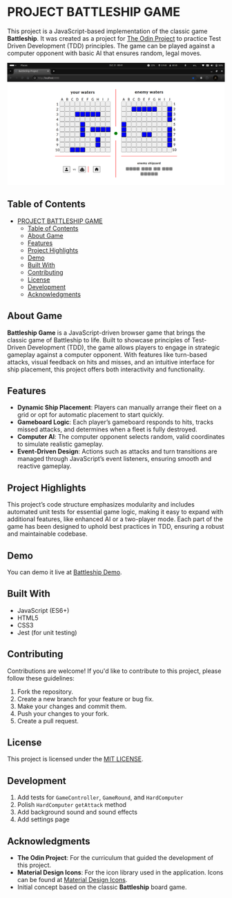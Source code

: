 # PROJECT BATTLESHIP GAME

This project is a JavaScript-based implementation of the classic game **Battleship**. It was created as a project for [The Odin Project](https://www.theodinproject.com/lessons/node-path-javascript-battleship) to practice Test Driven Development (TDD) principles. The game can be played against a computer opponent with basic AI that ensures random, legal moves.

![Project screenshot](./src/images/final-project-screenshot.png)

## Table of Contents

- [PROJECT BATTLESHIP GAME](#project-battleship-game)
  - [Table of Contents](#table-of-contents)
  - [About Game](#about-game)
  - [Features](#features)
  - [Project Highlights](#project-highlights)
  - [Demo](#demo)
  - [Built With](#built-with)
  - [Contributing](#contributing)
  - [License](#license)
  - [Development](#development)
  - [Acknowledgments](#acknowledgments)

## About Game

**Battleship Game** is a JavaScript-driven browser game that brings the classic game of Battleship to life. Built to showcase principles of Test-Driven Development (TDD), the game allows players to engage in strategic gameplay against a computer opponent. With features like turn-based attacks, visual feedback on hits and misses, and an intuitive interface for ship placement, this project offers both interactivity and functionality.

## Features

- **Dynamic Ship Placement**: Players can manually arrange their fleet on a grid or opt for automatic placement to start quickly.
- **Gameboard Logic**: Each player’s gameboard responds to hits, tracks missed attacks, and determines when a fleet is fully destroyed.
- **Computer AI**: The computer opponent selects random, valid coordinates to simulate realistic gameplay.
- **Event-Driven Design**: Actions such as attacks and turn transitions are managed through JavaScript’s event listeners, ensuring smooth and reactive gameplay.

## Project Highlights

This project’s code structure emphasizes modularity and includes automated unit tests for essential game logic, making it easy to expand with additional features, like enhanced AI or a two-player mode. Each part of the game has been designed to uphold best practices in TDD, ensuring a robust and maintainable codebase.

## Demo

You can demo it live at [Battleship Demo](https://tonyfred-code.github.io/project-battleship/).

## Built With

- JavaScript (ES6+)
- HTML5
- CSS3
- Jest (for unit testing)

## Contributing

Contributions are welcome! If you'd like to contribute to this project, please follow these guidelines:

1. Fork the repository.
2. Create a new branch for your feature or bug fix.
3. Make your changes and commit them.
4. Push your changes to your fork.
5. Create a pull request.

## License

This project is licensed under the [MIT LICENSE](./LICENSE).

## Development

1. Add tests for ```GameController```, ```GameRound```, and ```HardComputer```
2. Polish ```HardComputer``` ```getAttack```  method
3. Add background sound and sound effects
4. Add settings page

## Acknowledgments

- **The Odin Project**: For the curriculum that guided the development of this project.
- **Material Design Icons**: For the icon library used in the application. Icons can be found at [Material Design Icons](https://pictogrammers.com/library/mdi/).
- Initial concept based on the classic **Battleship** board game.
